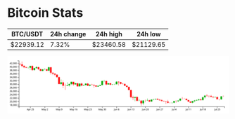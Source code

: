# Bitcoin Stats

BTC/USDT|24h change|24h high|24h low|
|---|---|---|---|
|$22939.12|7.32%|$23460.58|$21129.65|

<img src="./chart.svg">
